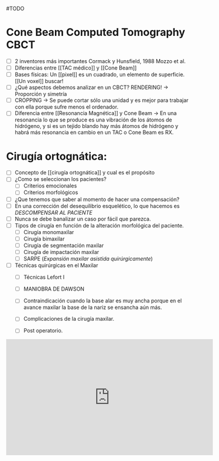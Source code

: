 #TODO 
# Cone Beam Computed Tomography CBCT
- [ ] 2 inventores más importantes Cormack y Hunsfield, 1988 Mozzo et al.
- [ ] Diferencias entre [[TAC médico]] y [[Cone Beam]] 
- [ ] Bases físicas: Un [[pixel]] es un cuadrado, un elemento de superficie. [[Un voxel]] buscar!
- [ ] ¿Qué aspectos debemos analizar en un CBCT? RENDERING! -> Proporción y simetría
- [ ] CROPPING -> Se puede cortar sólo una unidad y es mejor para trabajar con ella porque sufre menos el ordenador.
- [ ] Diferencia entre [[Resonancia Magnética]] y Cone Beam -> En una resonancia lo que se produce es una vibración de los átomos de hidrógeno, y si es un tejido blando hay más átomos de hidrógeno y habrá más resonancia en cambio en un TAC o Cone Beam es RX.

# Cirugía ortognática:
- [ ] Concepto de [[cirugía ortognática]] y cual es el propósito
- [ ] ¿Como se seleccionan los pacientes?
	- [ ] Criterios emocionales
	- [ ] Criterios morfológicos
- [ ] ¿Que tenemos que saber al momento de hacer una compensación?
- [ ] En una corrección del desequilibrio esquelético, lo que hacemos es _DESCOMPENSAR AL PACIENTE_
- [ ] Nunca se debe banalizar un caso por fácil que parezca.
- [ ] Tipos de cirugía en función de la alteración morfológica del paciente.
	- [ ] Cirugía monomaxilar
	- [ ] Cirugía bimaxilar
	- [ ] Cirugía de segmentación maxilar
	- [ ] Cirugía de impactación maxilar
	- [ ] SARPE (_Expansión maxilar asistida quirúrgicamente_) 
- [ ] Técnicas quirúrgicas en el Maxilar
	- [ ] Técnicas Lefort I 
	- [ ] MANIOBRA DE DAWSON
	- [ ] Contraindicación cuando la base alar es muy ancha porque en el avance maxilar la base de la nariz se ensancha aún más.
	- [ ] Complicaciones de la cirugía maxilar.
	- [ ] Post operatorio.


<iframe width="560" height="315" src="https://www.youtube.com/embed/wontU_DPCuw?si=kjTAd-m3FYpZ81Eg" title="YouTube video player" frameborder="0" allow="accelerometer; autoplay; clipboard-write; encrypted-media; gyroscope; picture-in-picture; web-share" allowfullscreen></iframe>